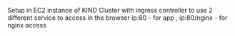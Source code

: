 Setup in EC2 instance of KIND Cluster with ingress controller to use 2 different service to access in the browser 
ip:80 - for app , ip:80/nginx - for nginx access  
